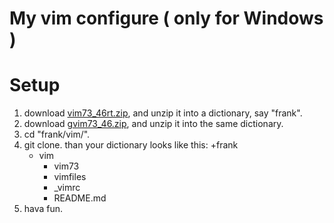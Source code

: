 My vim configure ( only for Windows )
======

Setup
======
1. download [vim73_46rt.zip](http://ftp.vim.org/pub/vim/pc/vim73_46rt.zip), and unzip it into a dictionary, say "frank".
2. download [gvim73_46.zip](http://ftp.vim.org/pub/vim/pc/gvim73_46.zip), and unzip it into the same dictionary.
3. cd "frank/vim/".
4. git clone.
than your dictionary looks like this:
+frank
    + vim
        + vim73
        + vimfiles
        + _vimrc
        + README.md
5. hava fun. 
